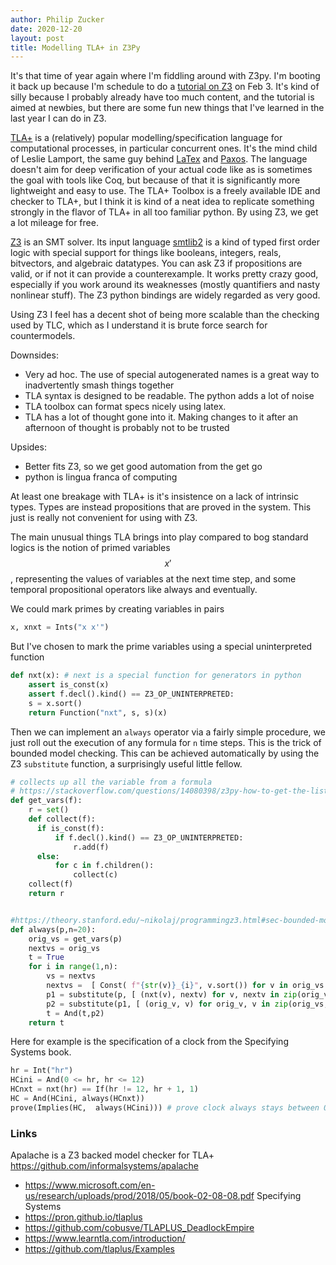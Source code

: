 ```yaml
---
author: Philip Zucker
date: 2020-12-20
layout: post
title: Modelling TLA+ in Z3Py
---
```


It's that time of year again where I'm fiddling around with Z3py. I'm booting it back up because I'm schedule to do a [tutorial on Z3](https://fmie2021.github.io/agenda.html) on Feb 3. It's kind of silly because I probably already have too much content, and the tutorial is aimed at newbies, but there are some fun new things that I've learned in the last year I can do in Z3.

[TLA+](https://lamport.azurewebsites.net/tla/tla.html) is a (relatively) popular modelling/specification language for computational processes, in particular concurrent ones. It's the mind child of Leslie Lamport, the same guy behind [LaTex](https://en.wikipedia.org/wiki/LaTeX) and [Paxos](https://en.wikipedia.org/wiki/Paxos_(computer_science)). The language doesn't aim for deep verification of your actual code like as is sometimes the goal with tools like Coq, but because of that it is significantly more lightweight and easy to use. 
The TLA+ Toolbox is a freely available IDE and checker to TLA+, but I think it is kind of a neat idea to replicate something strongly in the flavor of TLA+ in all too familiar python. By using Z3, we get a lot mileage for free.

[Z3](https://rise4fun.com/z3/tutorial) is an SMT solver. Its input language [smtlib2](http://smtlib.cs.uiowa.edu/examples.shtml) is a kind of typed first order logic with special support for things like booleans, integers, reals, bitvectors, and algebraic datatypes. You can ask Z3 if propositions are valid, or if not it can provide a counterexample. It works pretty crazy good, especially if you work around its weaknesses (mostly quantifiers and nasty nonlinear stuff). The Z3 python bindings are widely regarded as very good.


Using Z3 I feel has a decent shot of being more scalable than the checking used by TLC, which as I understand it is brute force search for countermodels.


Downsides:

* Very ad hoc. The use of special autogenerated names is a great way to inadvertently smash things together
* TLA syntax is designed to be readable. The python adds a lot of noise
* TLA toolbox can format specs nicely using latex.
* TLA has a lot of thought gone into it. Making changes to it after an afternoon of thought is probably not to be trusted

Upsides:
* Better fits Z3, so we get good automation from the get go
* python is lingua franca of computing


At least one breakage with TLA+ is it's insistence on a lack of intrinsic types. Types are instead propositions that are proved in the system. This just is really not convenient for using with Z3.

The main unusual things TLA brings into play compared to bog standard logics is the notion of primed variables $$x'$$, representing the values of variables at the next time step, and some temporal propositional operators like always and eventually.

We could mark primes by creating variables in pairs
```python
x, xnxt = Ints("x x'")
```

But I've chosen to mark the prime variables using a special uninterpreted function

```python
def nxt(x): # next is a special function for generators in python
    assert is_const(x)
    assert f.decl().kind() == Z3_OP_UNINTERPRETED:
    s = x.sort()
    return Function("nxt", s, s)(x)
```

Then we can implement an `always` operator via a fairly simple procedure, we just roll out the execution of any formula for `n` time steps. This is the trick of bounded model checking. This can be achieved automatically by using the Z3 `substitute` function, a surprisingly useful little fellow.


```python
# collects up all the variable from a formula
# https://stackoverflow.com/questions/14080398/z3py-how-to-get-the-list-of-variables-from-a-formula
def get_vars(f):
    r = set()
    def collect(f):
      if is_const(f): 
          if f.decl().kind() == Z3_OP_UNINTERPRETED:
              r.add(f)
      else:
          for c in f.children():
              collect(c)
    collect(f)
    return r


#https://theory.stanford.edu/~nikolaj/programmingz3.html#sec-bounded-model-checking
def always(p,n=20):
    orig_vs = get_vars(p)
    nextvs = orig_vs
    t = True
    for i in range(1,n):
        vs = nextvs
        nextvs =  [ Const( f"{str(v)}_{i}", v.sort()) for v in orig_vs  ]
        p1 = substitute(p, [ (nxt(v), nextv) for v, nextv in zip(orig_vs,nextvs)  ]) 
        p2 = substitute(p1, [ (orig_v, v) for orig_v, v in zip(orig_vs,vs)  ])
        t = And(t,p2)
    return t
```

Here for example is the specification of a clock from the Specifying Systems book.

```python
hr = Int("hr")
HCini = And(0 <= hr, hr <= 12)
HCnxt = nxt(hr) == If(hr != 12, hr + 1, 1)
HC = And(HCini, always(HCnxt)) 
prove(Implies(HC,  always(HCini))) # prove clock always stays between 0 and 12 (for 20 times steps anyway)
```

### Links

Apalache is a Z3 backed model checker for TLA+
https://github.com/informalsystems/apalache


  * https://www.microsoft.com/en-us/research/uploads/prod/2018/05/book-02-08-08.pdf Specifying Systems
  * https://pron.github.io/tlaplus
  * https://github.com/cobusve/TLAPLUS_DeadlockEmpire
  * https://www.learntla.com/introduction/
  * https://github.com/tlaplus/Examples